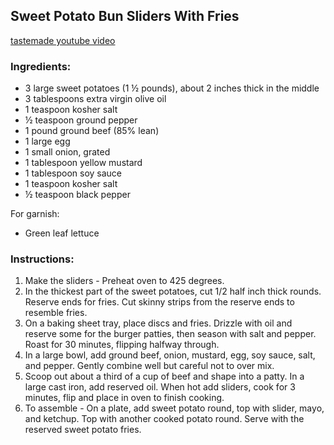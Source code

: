 ﻿## Sweet Potato Bun Sliders With Fries 
[tastemade youtube video](https://www.youtube.com/watch?v=q3_GN-g_oUA)

### Ingredients:

 * 3 large sweet potatoes (1 ½ pounds), about 2 inches thick in the middle 
* 3 tablespoons extra virgin olive oil
* 1 teaspoon kosher salt
*  ½ teaspoon ground pepper
* 1 pound ground beef (85% lean)
* 1 large egg
* 1 small onion, grated
* 1 tablespoon yellow mustard
* 1 tablespoon soy sauce
* 1 teaspoon kosher salt 
* ½ teaspoon black pepper

For garnish:
* Green leaf lettuce 

### Instructions:
1. Make the sliders - Preheat oven to 425 degrees.
2. In the thickest part of the sweet potatoes, cut 1/2 half inch thick rounds. Reserve ends for fries. Cut skinny strips from the reserve ends to resemble fries. 
3. On a baking sheet tray, place discs and fries. Drizzle with oil and reserve some for the burger patties, then season with salt and pepper. Roast for 30 minutes, flipping halfway through. 
4. In a large bowl, add ground beef, onion, mustard, egg, soy sauce, salt, and pepper. Gently combine well but careful not to over mix. 
5. Scoop out about a third of a cup of beef and shape into a patty. In a large cast iron, add reserved oil. When hot add sliders, cook for 3 minutes, flip and place in oven to finish cooking. 
6. To assemble - On a plate, add sweet potato round, top with slider, mayo, and ketchup. Top with another cooked potato round. Serve with the reserved sweet potato fries.
